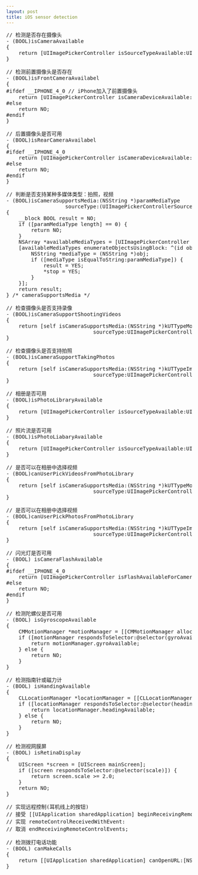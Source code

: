 ```yaml
---
layout: post
title: iOS sensor detection
---
```


<pre>
// 检测是否存在摄像头
- (BOOL)isCameraAvailable
{
	return [UIImagePickerController isSourceTypeAvailable:UIImagePickerControllerSourceTypeCamera];
}

// 检测前置摄像头是否存在
- (BOOL)isFrontCameraAvailabel
{
#ifdef __IPHONE_4_0 // iPhone加入了前置摄像头
	return [UIImagePickerController isCameraDeviceAvailable:UIImagePickerControllerCameraDeviceFront];
#else
	return NO;
#endif
}

// 后置摄像头是否可用
- (BOOL)isRearCameraAvailabel
{
#ifdef __IPHONE_4_0
	return [UIImagePickerController isCameraDeviceAvailable:UIImagePickerControllerCameraDeviceRear];
#else
	return NO;
#endif
}

// 判断是否支持某种多媒体类型：拍照，视频
- (BOOL)isCameraSupportsMedia:(NSString *)paramMediaType
                   sourceType:(UIImagePickerControllerSourceType)paramSourceType
{
	__block BOOL result = NO;
	if ([paramMediaType length] == 0) {
		return NO;
	}
	NSArray *availableMediaTypes = [UIImagePickerController availableMediaTypesForSourceType:paramSourceType];
	[availableMediaTypes enumerateObjectsUsingBlock: ^(id obj, NSUInteger idx, BOOL *stop) {
	    NSString *mediaType = (NSString *)obj;
	    if ([mediaType isEqualToString:paramMediaType]) {
	        result = YES;
	        *stop = YES;
		}
	}];
	return result;
} /* cameraSupportsMedia */

// 检查摄像头是否支持录像
- (BOOL)isCameraSupportShootingVideos
{
	return [self isCameraSupportsMedia:(NSString *)kUTTypeMovie
	                        sourceType:UIImagePickerControllerSourceTypeCamera];
}

// 检查摄像头是否支持拍照
- (BOOL)isCameraSupportTakingPhotos
{
	return [self isCameraSupportsMedia:(NSString *)kUTTypeImage
	                        sourceType:UIImagePickerControllerSourceTypeCamera];
}

// 相册是否可用
- (BOOL)isPhotoLibraryAvailable
{
	return [UIImagePickerController isSourceTypeAvailable:UIImagePickerControllerSourceTypePhotoLibrary];
}

// 照片流是否可用
- (BOOL)isPhotoLiabaryAvailable
{
	return [UIImagePickerController isSourceTypeAvailable:UIImagePickerControllerSourceTypeSavedPhotosAlbum];
}

// 是否可以在相册中选择视频
- (BOOL)canUserPickVideosFromPhotoLibrary
{
	return [self isCameraSupportsMedia:(NSString *)kUTTypeMovie
	                        sourceType:UIImagePickerControllerSourceTypePhotoLibrary];
}

// 是否可以在相册中选择视频
- (BOOL)canUserPickPhotosFromPhotoLibrary
{
	return [self isCameraSupportsMedia:(NSString *)kUTTypeImage
	                        sourceType:UIImagePickerControllerSourceTypePhotoLibrary];
}

// 闪光灯是否可用
- (BOOL) isCameraFlashAvailable
{
#ifdef __IPHONE_4_0
    return [UIImagePickerController isFlashAvailableForCameraDevice:UIImagePickerControllerCameraDeviceRear];
#else
    return NO;
#endif
}

// 检测陀螺仪是否可用
- (BOOL) isGyroscopeAvailable
{
    CMMotionManager *motionManager = [[CMMotionManager alloc] init];
    if ([motionManager respondsToSelector:@selector(gyroAvailable)]) {
        return motionManager.gyroAvailable;
    } else {
        return NO;
    }
}

// 检测指南针或磁力计
- (BOOL) isHandingAvailable
{
    CLLocationManager *locationManager = [[CLLocationManager alloc] init];
    if ([locationManager respondsToSelector:@selector(headingAvailable)]) {
        return locationManager.headingAvailable;
    } else {
        return NO;
    }
}

// 检测视网膜屏
- (BOOL) isRetinaDisplay
{
    UIScreen *screen = [UIScreen mainScreen];
    if ([screen respondsToSelector:@selector(scale)]) {
        return screen.scale >= 2.0;
    }
    return NO;
}

// 实现远程控制(耳机线上的按钮)
// 接受 [[UIApplication sharedApplication] beginReceivingRemoteControlEvents];
// 实现 remoteControlReceivedWithEvent:
// 取消 endReceivingRemoteControlEvents;

// 检测拨打电话功能
- (BOOL) canMakeCalls
{
    return [[UIApplication sharedApplication] canOpenURL:[NSURL URLWithString:@"tel://"]];
}
</pre>
